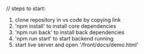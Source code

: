//
steps to start:

1. clone repository in vs code by copying link
3. 'npm install' to  install core dependencies
6. 'npm run back' to install back dependencies
7. 'npm run start' to start backend running
8. start  live server and open '/front/docs/demo.html'
